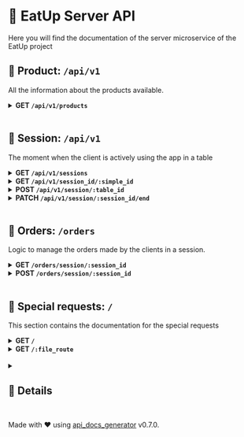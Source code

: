 # 🚀 EatUp Server API

Here you will find the documentation of the server microservice of the EatUp project

## 📡 Product: `/api/v1`

All the information about the products available.

<details><summary> <b>GET <code>/api/v1/products</code></b></summary>

Fetch the products

### Filters

| Name | Example | Description |
| ---- | --- | --- |
| `category` | `?...&category=XXXXXX...` | The category to include in the response. It can be used multiple times to fetch all the selected categories |
| `allergy` | `?...&allergy=XXXXXX...` | Excludes all the products that contains any of the specified allergies. It can be used multiple times. |


<details><summary>Examples</summary>

### Example fetching all the products

```javascript
fetch("/api/v1/api/v1/products", {
  method: "GET",
})
.then(response => response.json()) // If valid
//.then(response => response.text()) // If invalid
.then(json => console.log(json));
.catch(error => console.error(error));
```

Response:

This is the result

```json
200

[
  {
    id: "XXXXXX",
    name: "YYYYYY",
    description: "ZZZZZZ",
    img_id: "YYYYYYY.png",
    price: 42.0,
    allergies: [
      {
        id: "AAAAAAA",
        name: "BBBBBBB",
        img_id: "CCCCCCC.png"
      }
      ...
    ],
    categories: [
      {
        id: "DDDDDDD",
        name: "EEEEEEE"
      }
      ...
    ]
  },
  ...
]
```

### Get all starters lactose free

```javascript
fetch("/api/v1/api/v1/products?category=EEEEEEE&allergy=BBBBBB", {
  method: "GET",
})
.then(response => response.json()) // If valid
//.then(response => response.text()) // If invalid
.then(json => console.log(json));
.catch(error => console.error(error));
```

Response:

If XXXXXX is the category for starters and YYYYYY the allergy lactose; this are the products:

```json
200

[
  {
    id: "XXXXXX",
    name: "YYYYYY",
    description: "ZZZZZZ",
    img_id: "YYYYYYY.png",
    price: 42.0,
    allergies: [
      {
        id: "AAAAAAA",
        name: "BBBBBBB",
        img_id: "CCCCCCC.png"
      }
      ...
    ],
    categories: [
      {
        id: "DDDDDDD",
        name: "EEEEEEE"
      }
      ...
    ]
  },
  ...
]
```

</details>

</details>

<br/>

## 📡 Session: `/api/v1`

The moment when the client is actively using the app in a table

<details><summary> <b>GET <code>/api/v1/sessions</code></b></summary>

Fetch all the sessions

### Filters

| Name | Example | Description |
| ---- | --- | --- |
| `in_progress` | `?...&in_progress=true/false...` | Filter only the active or inactive sessions |
| `table_id` | `?...&table_id=XXXXXX...` | Filter the sessions done in a specific table |


<details><summary>Examples</summary>

### Get all the sessions

```javascript
fetch("/api/v1/api/v1/sessions", {
  method: "GET",
})
.then(response => response.json()) // If valid
//.then(response => response.text()) // If invalid
.then(json => console.log(json));
.catch(error => console.error(error));
```

Response:

This is the result

```json
200

[
  {
    id: "XXXXXX",
    table_id: "YYYYYY",
    in_progress: true/false
  },
  ...
]
```

### Get all active sessions

```javascript
fetch("/api/v1/api/v1/sessions?in_progress=true", {
  method: "GET",
})
.then(response => response.json()) // If valid
//.then(response => response.text()) // If invalid
.then(json => console.log(json));
.catch(error => console.error(error));
```

Response:

This is the result

```json
200

[
  {
    id: "XXXXXX",
    table_id: "YYYYYY",
    in_progress: true/false
  },
  ...
]
```

### Get all sessions done in table `YYYYYY`

```javascript
fetch("/api/v1/api/v1/sessions?table_id=YYYYYY", {
  method: "GET",
})
.then(response => response.json()) // If valid
//.then(response => response.text()) // If invalid
.then(json => console.log(json));
.catch(error => console.error(error));
```

Response:

This is the result

```json
200

[
  {
    id: "XXXXXX",
    table_id: "YYYYYY",
    in_progress: true/false
  },
  ...
]
```

</details>

</details>

<details><summary> <b>GET <code>/api/v1/session_id/:simple_id</code></b></summary>

Fetch the session_id with the simple_id

### Parameters

| Name | Example | Description |
| ---- | --- | --- |
| `simple_id` | `.../XXXXXX YYYYYY ZZZZZZ/...` | The simple_id of the session |


<details><summary>Examples</summary>

### Get the session_id of the session with simple_id `XXXXXX YYYYYY ZZZZZZ`

```javascript
fetch("/api/v1/api/v1/session_id/XXXXXX YYYYYY ZZZZZZ", {
  method: "GET",
})
.then(response => response.json()) // If valid
//.then(response => response.text()) // If invalid
.then(json => console.log(json));
.catch(error => console.error(error));
```

Response:

This is the result

```json
200

{
    "simple_id": "XXXXXX YYYYYY ZZZZZZ",
    "id": "AAAAAAA",
    "qr_img": "/qr/AAAAAAA.png"
}
```

</details>

</details>

<details><summary> <b>POST <code>/api/v1/session/:table_id</code></b></summary>

Create a new session

### Parameters

| Name | Example | Description |
| ---- | --- | --- |
| `table_id` | `.../XXXXXX/...` | The id of the table where the session should be created |


<details><summary>Examples</summary>

### Create a new session in table `BBBBBBB`

```javascript
fetch("/api/v1/api/v1/session/BBBBBBB", {
  method: "POST",
})
.then(response => response.json()) // If valid
//.then(response => response.text()) // If invalid
.then(json => console.log(json));
.catch(error => console.error(error));
```

Response:

This is the result

```json
200

{
    "simple_id": "XXXXXX YYYYYY ZZZZZZ",
    "id": "AAAAAAA",
    "qr_img": "/qr/AAAAAAA.png"
}
```

### Attempt to create a new session in table `BBBBBBB`

```javascript
fetch("/api/v1/api/v1/session/BBBBBBB", {
  method: "POST",
})
.then(response => response.json()) // If valid
//.then(response => response.text()) // If invalid
.then(json => console.log(json));
.catch(error => console.error(error));
```

Response:

This is the result

```json
409

There is already a session in progress for table mesa
```

</details>

</details>

<details><summary> <b>PATCH <code>/api/v1/session/:session_id/end</code></b></summary>

End a session

### Parameters

| Name | Example | Description |
| ---- | --- | --- |
| `session_id` | `.../XXXXXX/...` | The id of the session to end |


<details><summary>Examples</summary>

### Ending a session with session_id `AAAAAAA`

```javascript
fetch("/api/v1/api/v1/session/AAAAAAA/end", {
  method: "PATCH",
})
.then(response => response.json()) // If valid
//.then(response => response.text()) // If invalid
.then(json => console.log(json));
.catch(error => console.error(error));
```

Response:

This is the result

```json
200

"Session ended"
```

</details>

</details>

<br/>

## 📡 Orders: `/orders`

Logic to manage the orders made by the clients in a session.

<details><summary> <b>GET <code>/orders/session/:session_id</code></b></summary>

Fetch all the orders of a session

### Parameters

| Name | Example | Description |
| ---- | --- | --- |
| `session_id` | `.../XXXXXX/...` | The id of the session |


<details><summary>Examples</summary>

### Get all the orders of the session with id `AAAAAAA`

```javascript
fetch("/orders/api/v1/orders/session/AAAAAAA", {
  method: "GET",
})
.then(response => response.json()) // If valid
//.then(response => response.text()) // If invalid
.then(json => console.log(json));
.catch(error => console.error(error));
```

Response:

This is the result

```json
200

[
  {
    "id": "AAAAAAA",
    "products": [
      {
        "id": "BBBBBBB",
        "quantity": 2,
        "product": {
          "id": "CCCCCCC",
          "name": "Bruschetta",
          "description": "Tomato, garlic, basil, olive oil",
          "img_id": "bruchetta.png",
          "price": 5.0,
          "allergies": [
            {
              "id": "DDDDDDD",
              "name": "Gluten",
              "img_id": "gluten.png"
            },
            {
              "id": "EEEEEEE",
              "name": "Lactose",
              "img_id": "lactose.png"
            }
          ],
          "categories": [
            {
              "id": "FFFFFFF",
              "name": "Appetizers"
            }
          ]
        }
      },
      ...
    ],
  },
  ...
]
```

</details>

</details>

<details><summary> <b>POST <code>/orders/session/:session_id</code></b></summary>

Create a new order in a session

### Parameters

| Name | Example | Description |
| ---- | --- | --- |
| `session_id` | `.../XXXXXX/...` | The id of the session |


<details><summary>Examples</summary>

### Create a new order in the session with id `AAAAAAA`

```javascript
fetch("/orders/api/v1/orders/session/AAAAAAA", {
  method: "POST",
  headers: { "Content-Type": "application/json" },
  body: JSON.stringify(
  {
      "products": [
        {
          "quantity": 3
          "product": {
            "id": "BBBBBBB"
            "name": "Bruschetta"
            "description": "Tomato, garlic, basil, olive oil"
            "img_id": "bruchetta.png"
            "price": 5.0
            "allergies": [
              {
                "id": "DDDDDDD"
                "name": "Gluten"
                "img_id": "gluten.png"
              },
              {
                "id": "EEEEEEE"
                "name": "Lactose"
                "img_id": "lactose.png"
              }
            ],
            "categories": [
              {
                "id": "FFFFFFF"
                "name": "Appetizers"
              }
            ]
          }
        },
        ...
      ]
    }
  )
})
.then(response => response.json()) // If valid
//.then(response => response.text()) // If invalid
.then(json => console.log(json));
.catch(error => console.error(error));
```

Response:

This is the result

```json
200

"Order created"
```

### Create a new order in invalid session with id `BBBBBBB`

```javascript
fetch("/orders/api/v1/orders/session/BBBBBBB", {
  method: "POST",
  headers: { "Content-Type": "application/json" },
  body: JSON.stringify(
  {
      "products": [
        {
          "quantity": 3
          "product": {
            "id": "BBBBBBB"
            "name": "Bruschetta"
            "description": "Tomato, garlic, basil, olive oil"
            "img_id": "bruchetta.png"
            "price": 5.0
            "allergies": [
              {
                "id": "DDDDDDD"
                "name": "Gluten"
                "img_id": "gluten.png"
              },
              {
                "id": "EEEEEEE"
                "name": "Lactose"
                "img_id": "lactose.png"
              }
            ],
            "categories": [
              {
                "id": "FFFFFFF"
                "name": "Appetizers"
              }
            ]
          }
        },
        ...
      ]
    }
  )
})
.then(response => response.json()) // If valid
//.then(response => response.text()) // If invalid
.then(json => console.log(json));
.catch(error => console.error(error));
```

Response:

This is the result

```json
409

Invalid session id
```

</details>

</details>

<br/>

## 📡 Special requests: `/`

This section contains the documentation for the special requests

<details><summary> <b>GET <code>/</code></b></summary>

Ping request to check if the server is up

<details><summary>Examples</summary>

### Ping the server

```javascript
fetch("/", {
  method: "GET",
})
.then(response => response.json()) // If valid
//.then(response => response.text()) // If invalid
.then(json => console.log(json));
.catch(error => console.error(error));
```

Response:

This is the result

```json
200

"Eatup up and running!"
```

</details>

</details>

<details><summary> <b>GET <code>/:file_route</code></b></summary>

Allows to fetch all files in the public directory of the installation volume.

### Parameters

| Name | Example | Description |
| ---- | --- | --- |
| `file_route` | `.../qr/AAAAAAA.png/...` | The route of the file |


<details><summary>Examples</summary>

### Get QR png

```javascript
fetch("//qr/AAAAAAA.png", {
  method: "GET",
})
.then(response => response.json()) // If valid
//.then(response => response.text()) // If invalid
.then(json => console.log(json));
.catch(error => console.error(error));
```

Response:

This is the result

```json
200

**PNG file**
```

### Get qr that does not exist

```javascript
fetch("//qr/BBBBBBB.png", {
  method: "GET",
})
.then(response => response.json()) // If valid
//.then(response => response.text()) // If invalid
.then(json => console.log(json));
.catch(error => console.error(error));
```

Response:

This is the result

```json
404

"QR not found. Are you sure the QR should be valid?"
```

</details>

</details>

<br/>

<details><summary><h2>🔧 Details</h2></summary>

## Legend

This are the meanings of the symbols used in this document

| Element | Meaning |
| ------- | ------- |
| `:session_id` | The id of the session |
| `:table_id` | The id of the table |
| `true/false` | A boolean value. It must be `true` or `false` |
| `XXXXXX` | Some value that would be replaced for something else in the real situation. |
| `...` | More parameters can be added to the request |


## API Codes

| Code | Meaning | Description |
| ---- | ------- | ----------- |
| `200` | *200 OK* | The request was successful. |
| `404` | *404 Not Found* | The resource does not exist. |
| `409` | *409 Conflict* | Something is not right with the request. |
| `500` | *500 Internal Server Error* | Something went wrong on the server. Please contact with the administrator. |
| `501` | *501 Not Implemented* | The endpoint is not implemented yet. |


</details>

<br/>

Made with ❤️ using [api_docs_generator](https://github.com/Jkutkut/rust-api_docs_generator) v0.7.0.
